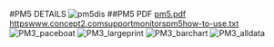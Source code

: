 #PM5 DETAILS
![pm5dis](https://github.com/user-attachments/assets/bf135c0d-dc5f-4bb6-9be4-8332631468fa)
##PM5 PDF
[pm5.pdf](https://github.com/user-attachments/files/20614752/pm5.pdf)
[httpswww.concept2.comsupportmonitorspm5how-to-use.txt](https://github.com/user-attachments/files/20614753/httpswww.concept2.comsupportmonitorspm5how-to-use.txt)
![PM3_paceboat](https://github.com/user-attachments/assets/c4139ab4-3456-4f1d-8b30-233c5de8353c)
![PM3_largeprint](https://github.com/user-attachments/assets/141d4d4d-aef3-45d1-92e7-71e25c369788)
![PM3_barchart](https://github.com/user-attachments/assets/b870d1b0-61fd-4bfc-938b-541a57a6e73a)
![PM3_alldata](https://github.com/user-attachments/assets/21ea8e9e-9eed-4e6d-8d7d-9d2146e31910)

